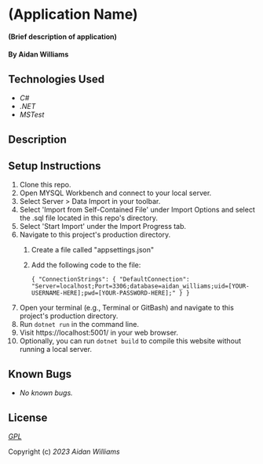 # (Application Name)

#### (Brief description of application)

#### By Aidan Williams

## Technologies Used

* _C#_
* _.NET_
* _MSTest_

## Description

## Setup Instructions

1. Clone this repo.
1. Open MYSQL Workbench and connect to your local server.
1. Select Server > Data Import in your toolbar.
1. Select 'Import from Self-Contained File' under Import Options and select the .sql file located in this repo's directory.
1. Select 'Start Import' under the Import Progress tab.
1. Navigate to this project's production directory.
    1. Create a file called "appsettings.json"
    1. Add the following code to the file:
    
        `{
          "ConnectionStrings": {
            "DefaultConnection": "Server=localhost;Port=3306;database=aidan_williams;uid=[YOUR-USERNAME-HERE];pwd=[YOUR-PASSWORD-HERE];"
          }
        }`
1. Open your terminal (e.g., Terminal or GitBash) and navigate to this project's production directory.
1. Run `dotnet run` in the command line.
1. Visit https://localhost:5001/ in your web browser.
1. Optionally, you can run `dotnet build` to compile this website without running a local server.

## Known Bugs

* _No known bugs._

## License

_[GPL](https://en.wikipedia.org/wiki/GNU_General_Public_License)_

Copyright (c) _2023_ _Aidan Williams_